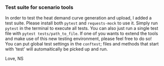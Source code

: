 ### Test suite for scenario tools

In order to test the heat demand curve generation and upload, I added a test suite.
Please install both `pytest` and `requests-mock` to use it. Simply run `pytest` in the terminal
to execute all tests. You can also just run a single test file with `pytest tests/path_to_file`. If one of you wants to extend the tools and make use of this new
testing environment, please feel free to do so! You can put global test settings in the `conftest`; files and methods that start with 'test' will automaitically be picked up and run.

Love, NS
